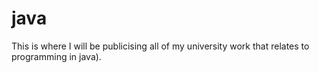 # java
This is where I will be publicising all of my university work that relates to programming in java).
